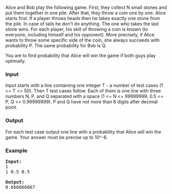 <p>Alice and Bob play the following game. First, they collect N small stones and put them together in one pile.
After that, they throw a coin one by one. Alice starts first. If a player throws heads then he takes exactly one
stone from the pile. In case of tails he don't do anything. The one who takes the last stone wins.
For each player, his skill of throwing a coin is known (to everyone, including himself and his opponent).
More precisely, if Alice wants to throw some specific side of the coin, she always succeeds with probability P.
The same probability for Bob is Q.

You are to find probability that Alice will win the game if both guys play optimally.

</p><h3>Input</h3>
<p>Input starts with a line containing one integer T - a number of test cases (1 &lt;= T &lt;= 50).
Then T test cases follow. Each of them is one line with three numbers N, P, and Q separated with a space
(1 &lt;= N &lt;= 99999999, 0.5 &lt;= P, Q &lt;= 0.99999999). P and Q have not more than 8 digits after decimal point.

</p><h3>Output</h3>
<p>For each test case output one line with a probability that Alice will win the game.
Your answer must be precise up to 10^-6.

</p><h3>Example</h3>

<pre><b>Input:</b>
1
1 0.5 0.5

<b>Output:</b>
0.666666667
</pre>